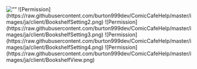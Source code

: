 <img alt=”” src=”https://raw.githubusercontent.com/burton999dev/ComicCafeHelp/master/images/ja/client/BookshelfSetting1.png” width="50%" height="50%"/>
![Permission](https://raw.githubusercontent.com/burton999dev/ComicCafeHelp/master/images/ja/client/BookshelfSetting2.png)
![Permission](https://raw.githubusercontent.com/burton999dev/ComicCafeHelp/master/images/ja/client/BookshelfSetting3.png)
![Permission](https://raw.githubusercontent.com/burton999dev/ComicCafeHelp/master/images/ja/client/BookshelfSetting4.png)
![Permission](https://raw.githubusercontent.com/burton999dev/ComicCafeHelp/master/images/ja/client/BookshelfView.png)
